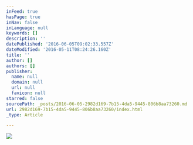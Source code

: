 ```yaml
---
inFeed: true
hasPage: true
inNav: false
inLanguage: null
keywords: []
description: ''
datePublished: '2016-06-05T09:02:33.557Z'
dateModified: '2016-05-11T08:24:26.160Z'
title: ''
author: []
authors: []
publisher:
  name: null
  domain: null
  url: null
  favicon: null
starred: false
sourcePath: _posts/2016-06-05-2982d169-7b15-4da5-9445-806b8aa73260.md
url: 2982d169-7b15-4da5-9445-806b8aa73260/index.html
_type: Article

---
```

![](https://the-grid-user-content.s3-us-west-2.amazonaws.com/24344878-7894-4175-8af8-3816765962b3.jpg)